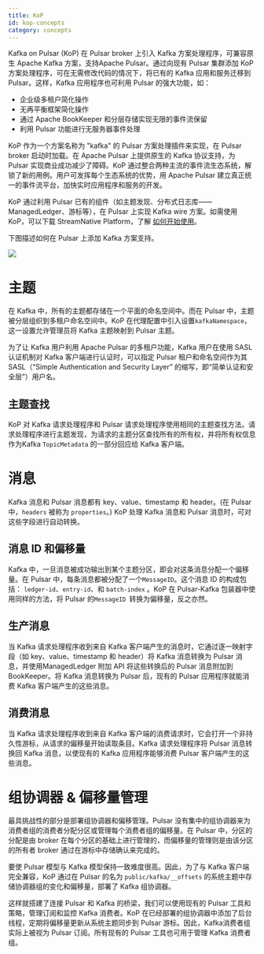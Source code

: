```yaml
---
title: KoP
id: kop-concepts
category: concepts
---
```


Kafka on Pulsar (KoP) 在 Pulsar broker 上引入 Kafka 方案处理程序，可兼容原生 Apache Kafka 方案，支持Apache Pulsar。通过向现有 Pulsar 集群添加 KoP 方案处理程序，可在无需修改代码的情况下，将已有的 Kafka 应用和服务迁移到 Pulsar。这样，Kafka 应用程序也可利用 Pulsar 的强大功能，如： 

- 企业级多租户简化操作
- 无再平衡框架简化操作
- 通过 Apache BookKeeper 和分层存储实现无限的事件流保留
- 利用 Pulsar 功能进行无服务器事件处理 

KoP 作为一个方案名称为 "kafka" 的 Pulsar 方案处理插件来实现，在 Pulsar broker 启动时加载。在 Apache Pulsar 上提供原生的 Kafka 协议支持，为 Pulsar 实现商业成功减少了障碍。KoP  通过整合两种主流的事件流生态系统，解锁了新的用例。用户可发挥每个生态系统的优势，用 Apache Pulsar 建立真正统一的事件流平台，加快实时应用程序和服务的开发。

KoP 通过利用 Pulsar 已有的组件（如主题发现、分布式日志库——ManagedLedger、游标等），在 Pulsar 上实现 Kafka wire 方案。如需使用 KoP，可以下载 StreamNative Platform，了解 [如何开始使用](/quickstart.md)。

下图描述如何在 Pulsar 上添加 Kafka 方案支持。 

![](../../../image/kop-architecture.png)

# 主题

在 Kafka 中，所有的主题都存储在一个平面的命名空间中。而在 Pulsar 中，主题被分层组织到多租户命名空间中。KoP 在代理配置中引入设置`kafkaNamespace`，这一设置允许管理员将 Kafka 主题映射到 Pulsar 主题。

为了让 Kafka 用户利用 Apache Pulsar 的多租户功能，Kafka 用户在使用 SASL 认证机制对 Kafka 客户端进行认证时，可以指定 Pulsar 租户和命名空间作为其 SASL（“Simple Authentication and Security Layer” 的缩写，即“简单认证和安全层”）用户名。

## 主题查找

KoP 对 Kafka 请求处理程序和 Pulsar 请求处理程序使用相同的主题查找方法。请求处理程序进行主题发现，为请求的主题分区查找所有的所有权，并将所有权信息作为Kafka `TopicMetadata` 的一部分回应给 Kafka 客户端。

# 消息

Kafka 消息和 Pulsar 消息都有 key、value、timestamp 和 header。(在 Pulsar 中，`headers` 被称为 `properties`。) KoP 处理 Kafka 消息和 Pulsar 消息时，可对这些字段进行自动转换。

## 消息 ID 和偏移量

Kafka 中，一旦消息被成功输出到某个主题分区，即会对这条消息分配一个偏移量。在 Pulsar 中，每条消息都被分配了一个`MessageID`。这个消息 ID 的构成包括： `ledger-id`、`entry-id`、和 `batch-index` 。KoP 在 Pulsar-Kafka 包装器中使用同样的方法，将 Pulsar 的`MessageID `转换为偏移量，反之亦然。

## 生产消息

当 Kafka 请求处理程序收到来自 Kafka 客户端产生的消息时，它通过逐一映射字段（如 key、value、timestamp 和 header）将 Kafka 消息转换为 Pulsar 消息，并使用ManagedLedger 附加 API 将这些转换后的 Pulsar 消息附加到 BookKeeper。将 Kafka 消息转换为 Pulsar 后，现有的 Pulsar 应用程序就能消费 Kafka 客户端产生的这些消息。

## 消费消息

当 Kafka 请求处理程序收到来自 Kafka 客户端的消费请求时，它会打开一个非持久性游标，从请求的偏移量开始读取条目。Kafka 请求处理程序将 Pulsar 消息转换回 Kafka 消息，以使现有的 Kafka 应用程序能够消费 Pulsar 客户端产生的这些消息。

# 组协调器 & 偏移量管理 

最具挑战性的部分是部署组协调器和偏移管理。Pulsar 没有集中的组协调器来为消费者组的消费者分配分区或管理每个消费者组的偏移量。在 Pulsar 中，分区的分配是由 broker 在每个分区的基础上进行管理的，而偏移量的管理则是由该分区的所有者 broker 通过在游标中存储确认来完成的。

要使 Pulsar 模型与 Kafka 模型保持一致难度很高。因此，为了与 Kafka 客户端完全兼容，KoP 通过在 Pulsar 的名为 `public/kafka/__offsets` 的系统主题中存储协调器组的变化和偏移量，部署了 Kafka 组协调器。

这样就搭建了连接 Pulsar 和 Kafka 的桥梁，我们可以使用现有的 Pulsar 工具和策略，管理订阅和监控 Kafka 消费者。KoP 在已经部署的组协调器中添加了后台线程，定期将偏移量更新从系统主题同步到 Pulsar 游标。因此，Kafka消费者组实际上被视为 Pulsar 订阅。所有现有的 Pulsar 工具也可用于管理 Kafka 消费者组。

